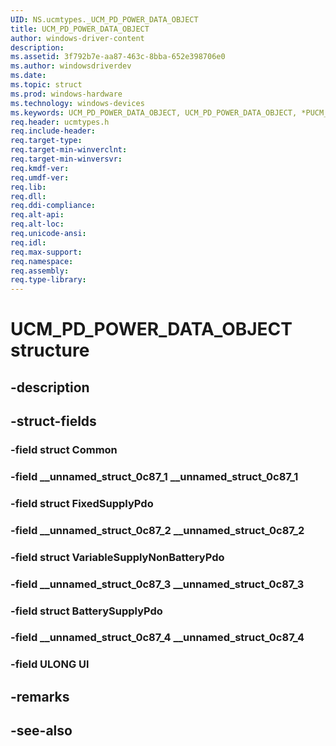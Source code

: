 ```yaml
---
UID: NS.ucmtypes._UCM_PD_POWER_DATA_OBJECT
title: UCM_PD_POWER_DATA_OBJECT
author: windows-driver-content
description: 
ms.assetid: 3f792b7e-aa87-463c-8bba-652e398706e0
ms.author: windowsdriverdev
ms.date: 
ms.topic: struct
ms.prod: windows-hardware
ms.technology: windows-devices
ms.keywords: UCM_PD_POWER_DATA_OBJECT, UCM_PD_POWER_DATA_OBJECT, *PUCM_PD_POWER_DATA_OBJECT
req.header: ucmtypes.h
req.include-header:
req.target-type:
req.target-min-winverclnt:
req.target-min-winversvr:
req.kmdf-ver:
req.umdf-ver:
req.lib:
req.dll:
req.ddi-compliance:
req.alt-api:
req.alt-loc:
req.unicode-ansi:
req.idl:
req.max-support:
req.namespace:
req.assembly:
req.type-library:
---
```


# UCM_PD_POWER_DATA_OBJECT structure

## -description



## -struct-fields

### -field struct Common			
 	
### -field __unnamed_struct_0c87_1 __unnamed_struct_0c87_1			
 	
### -field struct FixedSupplyPdo			
 	
### -field __unnamed_struct_0c87_2 __unnamed_struct_0c87_2			
 	
### -field struct VariableSupplyNonBatteryPdo			
 	
### -field __unnamed_struct_0c87_3 __unnamed_struct_0c87_3			
 	
### -field struct BatterySupplyPdo			
 	
### -field __unnamed_struct_0c87_4 __unnamed_struct_0c87_4			
 	
### -field ULONG Ul			
 	
## -remarks

## -see-also